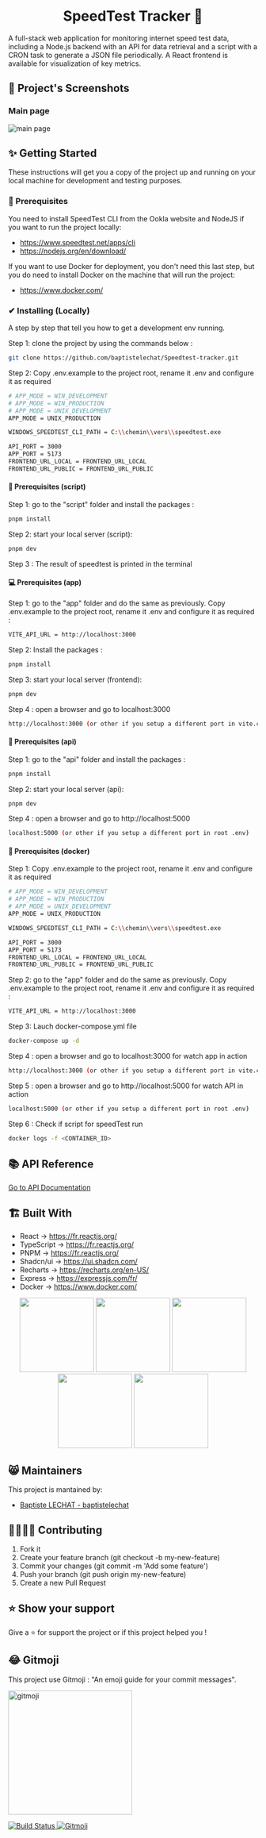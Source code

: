 <h1 align="center">SpeedTest Tracker 🚀</h1>

A full-stack web application for monitoring internet speed test data, including a Node.js backend with an API for data retrieval and a script with a CRON task to generate a JSON file periodically. A React frontend is available for visualization of key metrics.

## 📸 Project's Screenshots

### Main page

![main page](./screenshot.png)

## ✨ Getting Started

These instructions will get you a copy of the project up and running on your local machine for development and testing purposes.

### 🚩 Prerequisites

You need to install SpeedTest CLI from the Ookla website and NodeJS if you want to run the project locally:

- https://www.speedtest.net/apps/cli
- https://nodejs.org/en/download/

If you want to use Docker for deployment, you don't need this last step, but you do need to install Docker on the machine that will run the project:

- https://www.docker.com/

### ✔ Installing (Locally)

A step by step that tell you how to get a development env running.

Step 1: clone the project by using the commands below :

```bash
git clone https://github.com/baptistelechat/Speedtest-tracker.git
```

Step 2: Copy .env.example to the project root, rename it .env and configure it as required

```bash
# APP_MODE = WIN_DEVELOPMENT
# APP_MODE = WIN_PRODUCTION
# APP_MODE = UNIX_DEVELOPMENT
APP_MODE = UNIX_PRODUCTION

WINDOWS_SPEEDTEST_CLI_PATH = C:\\chemin\\vers\\speedtest.exe

API_PORT = 3000
APP_PORT = 5173
FRONTEND_URL_LOCAL = FRONTEND_URL_LOCAL
FRONTEND_URL_PUBLIC = FRONTEND_URL_PUBLIC
```

#### 🧠 Prerequisites (script)

Step 1: go to the "script" folder and install the packages :

```bash
pnpm install
```

Step 2: start your local server (script):

```bash
pnpm dev
```

Step 3 : The result of speedtest is printed in the terminal

#### 💻 Prerequisites (app)

Step 1: go to the "app" folder and do the same as previously. Copy .env.example to the project root, rename it .env and configure it as required :

```bash
VITE_API_URL = http://localhost:3000
```

Step 2: Install the packages :

```bash
pnpm install
```

Step 3: start your local server (frontend):

```bash
pnpm dev
```

Step 4 : open a browser and go to localhost:3000

```bash
http://localhost:3000 (or other if you setup a different port in vite.config.ts)
```

#### 🚦 Prerequisites (api)

Step 1: go to the "api" folder and install the packages :

```bash
pnpm install
```

Step 2: start your local server (api):

```bash
pnpm dev
```

Step 4 : open a browser and go to http://localhost:5000

```bash
localhost:5000 (or other if you setup a different port in root .env)
```

#### 🐳 Prerequisites (docker)

Step 1: Copy .env.example to the project root, rename it .env and configure it as required

```bash
# APP_MODE = WIN_DEVELOPMENT
# APP_MODE = WIN_PRODUCTION
# APP_MODE = UNIX_DEVELOPMENT
APP_MODE = UNIX_PRODUCTION

WINDOWS_SPEEDTEST_CLI_PATH = C:\\chemin\\vers\\speedtest.exe

API_PORT = 3000
APP_PORT = 5173
FRONTEND_URL_LOCAL = FRONTEND_URL_LOCAL
FRONTEND_URL_PUBLIC = FRONTEND_URL_PUBLIC
```

Step 2: go to the "app" folder and do the same as previously. Copy .env.example to the project root, rename it .env and configure it as required :

```bash
VITE_API_URL = http://localhost:3000
```

Step 3: Lauch docker-compose.yml file

```bash
docker-compose up -d
```

Step 4 : open a browser and go to localhost:3000 for watch app in action

```bash
http://localhost:3000 (or other if you setup a different port in vite.config.ts)
```

Step 5 : open a browser and go to http://localhost:5000 for watch API in action

```bash
localhost:5000 (or other if you setup a different port in root .env)
```

Step 6 : Check if script for speedTest run
```bash
docker logs -f <CONTAINER_ID>
```

## 📚 API Reference

[Go to API Documentation](https://github.com/baptistelechat/Speedtest-tracker/tree/main/api)

## 🏗 Built With

- React → https://fr.reactjs.org/
- TypeScript → https://fr.reactjs.org/
- PNPM → https://fr.reactjs.org/
- Shadcn/ui → https://ui.shadcn.com/
- Recharts → https://recharts.org/en-US/
- Express → https://expressjs.com/fr/
- Docker → https://www.docker.com/

<p align="center">
<img src="https://upload.wikimedia.org/wikipedia/commons/thumb/a/a7/React-icon.svg/1280px-React-icon.svg.png" width="150">
<img src="https://raw.githubusercontent.com/github/explore/80688e429a7d4ef2fca1e82350fe8e3517d3494d/topics/typescript/typescript.png" width="150">
<img src="https://avatars.githubusercontent.com/u/21320719?s=200&v=4" width="150">
<img src="https://avatars.githubusercontent.com/u/139895814?s=200&v=4" width="150">
<img src="https://avatars.githubusercontent.com/u/5429470?s=200&v=4" width="150">
</p>

## 😸 Maintainers

This project is mantained by:

- [Baptiste LECHAT - baptistelechat](https://github.com/baptistelechat)

## 👨‍💻👩‍💻 Contributing

1. Fork it
2. Create your feature branch (git checkout -b my-new-feature)
3. Commit your changes (git commit -m 'Add some feature')
4. Push your branch (git push origin my-new-feature)
5. Create a new Pull Request

## ⭐ Show your support

Give a ⭐️ for support the project or if this project helped you !

## 😂 Gitmoji

This project use Gitmoji : "An emoji guide for your commit messages".

<p align="left">
	<a href="https://gitmoji.carloscuesta.me">
		<img src="https://cloud.githubusercontent.com/assets/7629661/20073135/4e3db2c2-a52b-11e6-85e1-661a8212045a.gif" width="250" alt="gitmoji">
	</a>
</p>
<p align="left">
	<a href="https://travis-ci.org/carloscuesta/gitmoji">
		<img src="https://img.shields.io/travis/carloscuesta/gitmoji/master?style=flat-square"
			 alt="Build Status">
	</a>
	<a href="https://gitmoji.carloscuesta.me">
		<img src="https://img.shields.io/badge/gitmoji-%20😜%20😍-FFDD67.svg?style=flat-square"
			 alt="Gitmoji">
	</a>
</p>
